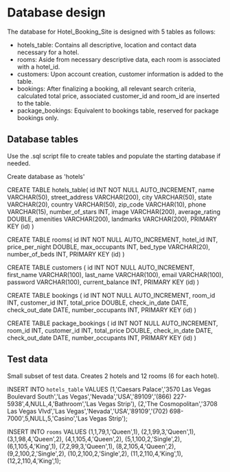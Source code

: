# Database design

The database for Hotel_Booking_Site is designed with 5 tables as follows:
  *  hotels_table: Contains all descriptive, location and contact data necessary for a hotel.
  * rooms: Aside from necessary descriptive data, each room is associated with a hotel_id.
  *  customers: Upon account creation, customer information is added to the table.
  *  bookings: After finalizing a booking, all relevant search criteria, calculated total price, 
            associated customer_id and room_id are inserted to the table.
  * package_bookings: Equivalent to bookings table, reserved for package bookings only.

## Database tables
Use the .sql script file to create tables and populate the starting database if needed.

Create database as 'hotels'

CREATE TABLE hotels_table(
	id INT NOT NULL AUTO_INCREMENT,
    name VARCHAR(50),
    street_address VARCHAR(200),
    city VARCHAR(50),
    state VARCHAR(20),
    country VARCHAR(50),
    zip_code VARCHAR(10),
    phone VARCHAR(15),
    number_of_stars INT,
    image VARCHAR(200),
    average_rating DOUBLE,
    amenities VARCHAR(200),
    landmarks VARCHAR(200),
    PRIMARY KEY (id)
    )

CREATE TABLE rooms( 
	id INT NOT NULL AUTO_INCREMENT,
    hotel_id INT, 
    price_per_night DOUBLE, 
    max_occupants INT,
    bed_type VARCHAR(20),
    number_of_beds INT,
    PRIMARY KEY (id)
    )
    
CREATE TABLE customers (
	id INT NOT NULL AUTO_INCREMENT,
    first_name VARCHAR(100),
    last_name VARCHAR(100),
    email VARCHAR(100),
    password VARCHAR(100),
    current_balance INT,
    PRIMARY KEY (id)
    )
    
CREATE TABLE bookings (
	id INT NOT NULL AUTO_INCREMENT,
    room_id INT,
    customer_id INT,
    total_price DOUBLE,
    check_in_date DATE,
    check_out_date DATE,
    number_occupants INT,
    PRIMARY KEY (id)
    )

CREATE TABLE package_bookings (
	id INT NOT NULL AUTO_INCREMENT,
    room_id INT,
    customer_id INT,
    total_price DOUBLE,
    check_in_date DATE,
    check_out_date DATE,
    number_occupants INT,
    PRIMARY KEY (id)
    )

## Test data

Small subset of test data. Creates 2 hotels and 12 rooms (6 for each hotel).

INSERT INTO `hotels_table` VALUES 
(1,'Caesars Palace','3570 Las Vegas Boulevard South','Las Vegas','Nevada','USA','89109','(866) 227-5938',4,NULL,4,'Bathroom','Las Vegas Strip'),
(2,'The Cosmopolitan','3708 Las Vegas Vlvd','Las Vegas','Nevada','USA','89109','(702) 698-7000',5,NULL,5,'Casino','Las Vegas Strip');

INSERT INTO `rooms` VALUES 
(1,1,79,1,'Queen',1),
(2,1,99,3,'Queen',1),
(3,1,98,4,'Queen',2),
(4,1,105,4,'Queen',2),
(5,1,100,2,'Single',2),
(6,1,105,4,'King',1),
(7,2,99,3,'Queen',1),
(8,2,105,4,'Queen',2),
(9,2,100,2,'Single',2),
(10,2,100,2,'Single',2),
(11,2,110,4,'King',1),
(12,2,110,4,'King',1);
